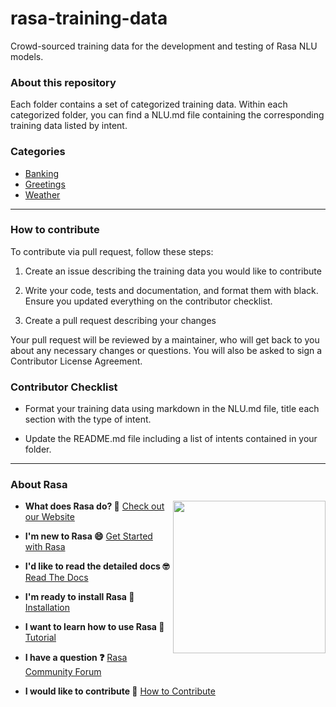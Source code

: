 # rasa-training-data
Crowd-sourced training data for the development and testing of Rasa NLU models. 

### About this repository 

Each folder contains a set of categorized training data. Within each categorized folder, you can find a NLU.md file containing the corresponding training data listed by intent. 

### Categories 

* [Banking](https://github.com/RasaHQ/rasa-training-data/tree/master/banking)
* [Greetings](https://github.com/RasaHQ/rasa-training-data/tree/master/greetings)
* [Weather](https://github.com/RasaHQ/rasa-training-data/tree/master/weather)

---  

### How to contribute

To contribute via pull request, follow these steps:

1. Create an issue describing the training data you would like to contribute 

2. Write your code, tests and documentation, and format them with black. Ensure you updated everything on the contributor checklist. 

3. Create a pull request describing your changes

Your pull request will be reviewed by a maintainer, who will get back to you about any necessary changes or questions. You will also be asked to sign a Contributor License Agreement.

### Contributor Checklist

* Format your training data using markdown in the NLU.md file, title each section with the type of intent. 

* Update the README.md file including a list of intents contained in your folder.  

---  

### About Rasa

<img align="right" height="244" src="https://i.imgur.com/YR7ziAx.png">

- **What does Rasa do? 🤔**
  [Check out our Website](https://rasa.com/)

- **I'm new to Rasa 😄**
  [Get Started with Rasa](https://rasa.com/docs/getting-started/)

- **I'd like to read the detailed docs 🤓**
  [Read The Docs](https://rasa.com/docs/)

- **I'm ready to install Rasa 🚀**
  [Installation](https://rasa.com/docs/rasa/user-guide/installation/)

- **I want to learn how to use Rasa 🚀**
  [Tutorial](https://rasa.com/docs/rasa/user-guide/rasa-tutorial/)

- **I have a question ❓**
  [Rasa Community Forum](https://forum.rasa.com/)

- **I would like to contribute 🤗**
  [How to Contribute](#how-to-contribute)
